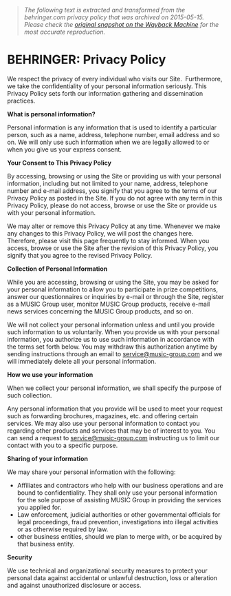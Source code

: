 > *The following text is extracted and transformed from the behringer.com privacy policy that was archived on 2015-05-15. Please check the [original snapshot on the Wayback Machine](https://web.archive.org/web/20150515065013id_/http%3A//www.behringer.com/EN/privacy_policy.aspx) for the most accurate reproduction.*

# BEHRINGER: Privacy Policy

We respect the privacy of every individual who visits our Site.  Furthermore, we take the confidentiality of your personal information seriously. This Privacy Policy sets forth our information gathering and dissemination practices. 

**What is personal information?**

Personal information is any information that is used to identify a particular person, such as a name, address, telephone number, email address and so on. We will only use such information when we are legally allowed to or when you give us your express consent.

**Your Consent to This Privacy Policy**

By accessing, browsing or using the Site or providing us with your personal information, including but not limited to your name, address, telephone number and e-mail address, you signify that you agree to the terms of our Privacy Policy as posted in the Site. If you do not agree with any term in this Privacy Policy, please do not access, browse or use the Site or provide us with your personal information.

We may alter or remove this Privacy Policy at any time. Whenever we make any changes to this Privacy Policy, we will post the changes here. Therefore, please visit this page frequently to stay informed. When you access, browse or use the Site after the revision of this Privacy Policy, you signify that you agree to the revised Privacy Policy.

**Collection of Personal Information**

While you are accessing, browsing or using the Site, you may be asked for your personal information to allow you to participate in prize competitions, answer our questionnaires or inquiries by e-mail or through the Site, register as a MUSIC Group user, monitor MUSIC Group products, receive e-mail news services concerning the MUSIC Group products, and so on.

We will not collect your personal information unless and until you provide such information to us voluntarily. When you provide us with your personal information, you authorize us to use such information in accordance with the terms set forth below. You may withdraw this authorization anytime by sending instructions through an email to [service@music-group.com](mailto:service@music-group.com) and we will immediately delete all your personal information. 

**How we use your information**

When we collect your personal information, we shall specify the purpose of such collection.

Any personal information that you provide will be used to meet your request such as forwarding brochures, magazines, etc. and offering certain services. We may also use your personal information to contact you regarding other products and services that may be of interest to you. You can send a request to [service@music-group.com](mailto:service@music-group.com) instructing us to limit our contact with you to a specific purpose.

**Sharing of your information**

We may share your personal information with the following:

  * Affiliates and contractors who help with our business operations and are bound to confidentiality. They shall only use your personal information for the sole purpose of assisting MUSIC Group in providing the services you applied for.
  * Law enforcement, judicial authorities or other governmental officials for legal proceedings, fraud prevention, investigations into illegal activities or as otherwise required by law.
  * other business entities, should we plan to merge with, or be acquired by that business entity.



**Security**

We use technical and organizational security measures to protect your personal data against accidental or unlawful destruction, loss or alteration and against unauthorized disclosure or access.
